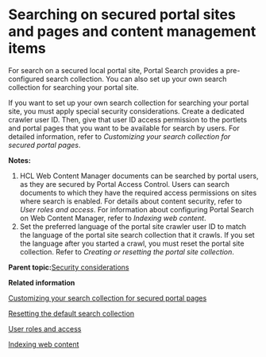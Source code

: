# Searching on secured portal sites and pages and content management items

For search on a secured local portal site, Portal Search provides a pre-configured search collection. You can also set up your own search collection for searching your portal site.

If you want to set up your own search collection for searching your portal site, you must apply special security considerations. Create a dedicated crawler user ID. Then, give that user ID access permission to the portlets and portal pages that you want to be available for search by users. For detailed information, refer to *Customizing your search collection for secured portal pages*.

**Notes:**

1.  HCL Web Content Manager documents can be searched by portal users, as they are secured by Portal Access Control. Users can search documents to which they have the required access permissions on sites where search is enabled. For details about content security, refer to *User roles and access*. For information about configuring Portal Search on Web Content Manager, refer to *Indexing web content*.
2.  Set the preferred language of the portal site crawler user ID to match the language of the portal site search collection that it crawls. If you set the language after you started a crawl, you must reset the portal site collection. Refer to *Creating or resetting the portal site collection*.

**Parent topic:**[Security considerations](../admin-system/srcscrcnsd.md)

**Related information**  


[Customizing your search collection for secured portal pages](../admin-system/srtconfgownsrchsec.md)

[Resetting the default search collection](../admin-system/srtcrtprtlstecllc.md)

[User roles and access](../wcm/wcm_security_items.md)

[Indexing web content](../wcm/wcm_dev_search_portal.md)


